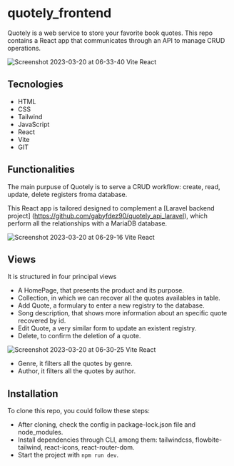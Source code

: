 # quotely_frontend
Quotely is a web service to store your favorite book quotes. This repo contains a React app that communicates through an API to manage CRUD operations.

![Screenshot 2023-03-20 at 06-33-40 Vite React](https://user-images.githubusercontent.com/117080861/226255252-6773e3b5-fdb3-4273-89ba-c519f33c42ad.png)

## Tecnologies
* HTML
* CSS
* Tailwind
* JavaScript
* React
* Vite
* GIT

## Functionalities
The main purpuse of Quotely is to serve a CRUD workflow: create, read, update, delete registers froma database. 

This React app is tailored designed to complement a [Laravel backend project] (https://github.com/gabyfdez90/quotely_api_laravel), which perform all the relationships with a MariaDB database.

![Screenshot 2023-03-20 at 06-29-16 Vite React](https://user-images.githubusercontent.com/117080861/226256332-f741edf5-089a-4921-a3e9-c472ab16b4d8.png)

## Views

It is structured in four principal views

* A HomePage, that presents the product and its purpose.
* Collection, in which we can recover all the quotes availables in table.
* Add Quote, a formulary to enter a new registry to the database.
* Song description, that shows more information about an specific quote recovered by id.
* Edit Quote, a very similar form to update an existent registry.
* Delete, to confirm the deletion of a quote.

![Screenshot 2023-03-20 at 06-30-25 Vite React](https://user-images.githubusercontent.com/117080861/226258560-8eeb3fe0-835b-4374-a046-f647bf900034.png)


* Genre, it filters all the quotes by genre.
* Author, it filters all the quotes by author.

## Installation

To clone this repo, you could follow these steps:

* After cloning, check the config in package-lock.json file and node_modules.
* Install dependencies through CLI, among them: tailwindcss, flowbite-tailwind, react-icons, react-router-dom.
* Start the project with `npm run dev`.



